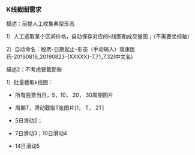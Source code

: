 ### K线截图需求

描述：前提人工收集典型形态

1）人工选取某个区间价格，自动保存对应的k线图和成交量图；（不需要坐标轴）

2）自动命名：股票-日期起止-形态（手动输入）瑞康医药-20190816_20190823-{XXXXX}-7.71_7.32(中文名)



描述2：不考虑要截那些

1）批量截取k线图：

* 所有股票当日，5，10， 20， 30周期图片

* 周期T，滑动截取T张图片[1， T， 2T]

* 5日滑动2；

* 7日滑动3；10日滑动4

* 14日滑动5

  